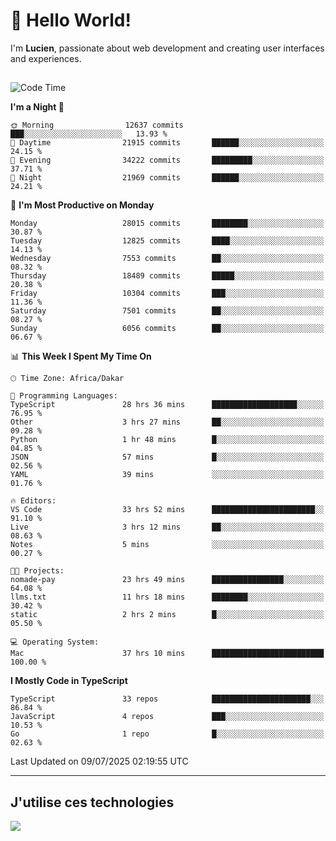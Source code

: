 # 👋 Hello World!

I'm **Lucien**, passionate about web development and creating user interfaces and experiences.

##

<!--START_SECTION:waka-->
![Code Time](http://img.shields.io/badge/Code%20Time-3%2C329%20hrs%203%20mins-blue)

**I'm a Night 🦉** 

```text
🌞 Morning                12637 commits       ███░░░░░░░░░░░░░░░░░░░░░░   13.93 % 
🌆 Daytime                21915 commits       ██████░░░░░░░░░░░░░░░░░░░   24.15 % 
🌃 Evening                34222 commits       █████████░░░░░░░░░░░░░░░░   37.71 % 
🌙 Night                  21969 commits       ██████░░░░░░░░░░░░░░░░░░░   24.21 % 
```
📅 **I'm Most Productive on Monday** 

```text
Monday                   28015 commits       ████████░░░░░░░░░░░░░░░░░   30.87 % 
Tuesday                  12825 commits       ████░░░░░░░░░░░░░░░░░░░░░   14.13 % 
Wednesday                7553 commits        ██░░░░░░░░░░░░░░░░░░░░░░░   08.32 % 
Thursday                 18489 commits       █████░░░░░░░░░░░░░░░░░░░░   20.38 % 
Friday                   10304 commits       ███░░░░░░░░░░░░░░░░░░░░░░   11.36 % 
Saturday                 7501 commits        ██░░░░░░░░░░░░░░░░░░░░░░░   08.27 % 
Sunday                   6056 commits        ██░░░░░░░░░░░░░░░░░░░░░░░   06.67 % 
```


📊 **This Week I Spent My Time On** 

```text
🕑︎ Time Zone: Africa/Dakar

💬 Programming Languages: 
TypeScript               28 hrs 36 mins      ███████████████████░░░░░░   76.95 % 
Other                    3 hrs 27 mins       ██░░░░░░░░░░░░░░░░░░░░░░░   09.28 % 
Python                   1 hr 48 mins        █░░░░░░░░░░░░░░░░░░░░░░░░   04.85 % 
JSON                     57 mins             █░░░░░░░░░░░░░░░░░░░░░░░░   02.56 % 
YAML                     39 mins             ░░░░░░░░░░░░░░░░░░░░░░░░░   01.76 % 

🔥 Editors: 
VS Code                  33 hrs 52 mins      ███████████████████████░░   91.10 % 
Live                     3 hrs 12 mins       ██░░░░░░░░░░░░░░░░░░░░░░░   08.63 % 
Notes                    5 mins              ░░░░░░░░░░░░░░░░░░░░░░░░░   00.27 % 

🐱‍💻 Projects: 
nomade-pay               23 hrs 49 mins      ████████████████░░░░░░░░░   64.08 % 
llms.txt                 11 hrs 18 mins      ████████░░░░░░░░░░░░░░░░░   30.42 % 
static                   2 hrs 2 mins        █░░░░░░░░░░░░░░░░░░░░░░░░   05.50 % 

💻 Operating System: 
Mac                      37 hrs 10 mins      █████████████████████████   100.00 % 
```

**I Mostly Code in TypeScript** 

```text
TypeScript               33 repos            ██████████████████████░░░   86.84 % 
JavaScript               4 repos             ███░░░░░░░░░░░░░░░░░░░░░░   10.53 % 
Go                       1 repo              █░░░░░░░░░░░░░░░░░░░░░░░░   02.63 % 
```




 Last Updated on 09/07/2025 02:19:55 UTC
<!--END_SECTION:waka-->
---

## J'utilise ces technologies

<p align="left">
  <a href="https://skillicons.dev">
    <img src="https://skillicons.dev/icons?i=ts,js,go,ruby,css,scss,tailwind,react,vite,nextjs,docker,figma,ableton" />
  </a>
</p>

